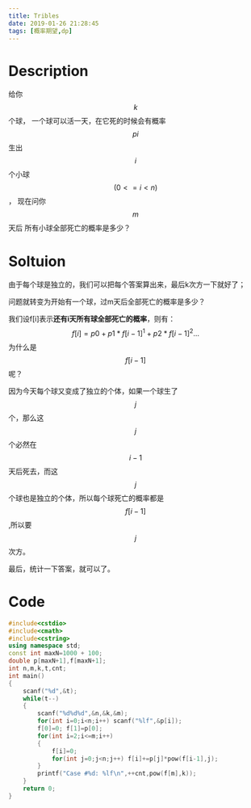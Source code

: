 ```yaml
---
title: Tribles
date: 2019-01-26 21:28:45
tags: [概率期望,dp]
---
```


# Description

给你$$k$$个球，  一个球可以活一天，在它死的时候会有概率$$pi$$生出$$i$$个小球$$(0<=i<n)$$， 现在问你$$m$$天后 所有小球全部死亡的概率是多少？

<!--more-->

# Soltuion

由于每个球是独立的，我们可以把每个答案算出来，最后k次方一下就好了；

问题就转变为开始有一个球，过m天后全部死亡的概率是多少？

我们设f[i]表示**还有i天所有球全部死亡的概率**，则有：
$$
f[i]=p0+p1*f[i-1]^1+p2*f[i-1]^2...
$$
为什么是$$f[i-1]$$呢？

因为今天每个球又变成了独立的个体，如果一个球生了$$j$$个，那么这$$j$$个必然在$$i-1$$天后死去，而这$$j$$个球也是独立的个体，所以每个球死亡的概率都是$$f[i-1]$$,所以要$$j$$次方。

最后，统计一下答案，就可以了。

# Code

```c++
#include<cstdio>
#include<cmath>
#include<cstring>
using namespace std;
const int maxN=1000 + 100;
double p[maxN+1],f[maxN+1];
int n,m,k,t,cnt;
int main()
{
	scanf("%d",&t);
	while(t--)
	{
		scanf("%d%d%d",&n,&k,&m);
		for(int i=0;i<n;i++) scanf("%lf",&p[i]);
		f[0]=0; f[1]=p[0];
		for(int i=2;i<=m;i++)
		{
			f[i]=0;
			for(int j=0;j<n;j++) f[i]+=p[j]*pow(f[i-1],j);
		}
		printf("Case #%d: %lf\n",++cnt,pow(f[m],k));
	}
	return 0;
}
```

